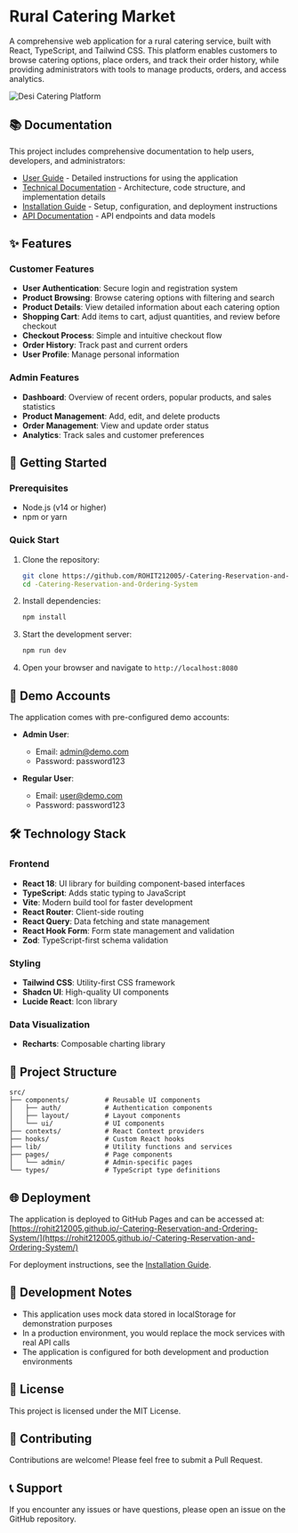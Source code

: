 # Rural Catering Market

A comprehensive web application for a rural catering service, built with React, TypeScript, and Tailwind CSS. This platform enables customers to browse catering options, place orders, and track their order history, while providing administrators with tools to manage products, orders, and access analytics.

![Desi Catering Platform](https://lovable.dev/opengraph-image-p98pqg.png)

## 📚 Documentation

This project includes comprehensive documentation to help users, developers, and administrators:

- [User Guide](./USER_GUIDE.md) - Detailed instructions for using the application
- [Technical Documentation](./TECHNICAL_DOCUMENTATION.md) - Architecture, code structure, and implementation details
- [Installation Guide](./INSTALLATION_GUIDE.md) - Setup, configuration, and deployment instructions
- [API Documentation](./API_DOCUMENTATION.md) - API endpoints and data models

## ✨ Features

### Customer Features
- **User Authentication**: Secure login and registration system
- **Product Browsing**: Browse catering options with filtering and search
- **Product Details**: View detailed information about each catering option
- **Shopping Cart**: Add items to cart, adjust quantities, and review before checkout
- **Checkout Process**: Simple and intuitive checkout flow
- **Order History**: Track past and current orders
- **User Profile**: Manage personal information

### Admin Features
- **Dashboard**: Overview of recent orders, popular products, and sales statistics
- **Product Management**: Add, edit, and delete products
- **Order Management**: View and update order status
- **Analytics**: Track sales and customer preferences

## 🚀 Getting Started

### Prerequisites

- Node.js (v14 or higher)
- npm or yarn

### Quick Start

1. Clone the repository:
   ```bash
   git clone https://github.com/ROHIT212005/-Catering-Reservation-and-Ordering-System.git
   cd -Catering-Reservation-and-Ordering-System
   ```

2. Install dependencies:
   ```bash
   npm install
   ```

3. Start the development server:
   ```bash
   npm run dev
   ```

4. Open your browser and navigate to `http://localhost:8080`

## 🔑 Demo Accounts

The application comes with pre-configured demo accounts:

- **Admin User**:
  - Email: admin@demo.com
  - Password: password123

- **Regular User**:
  - Email: user@demo.com
  - Password: password123

## 🛠️ Technology Stack

### Frontend
- **React 18**: UI library for building component-based interfaces
- **TypeScript**: Adds static typing to JavaScript
- **Vite**: Modern build tool for faster development
- **React Router**: Client-side routing
- **React Query**: Data fetching and state management
- **React Hook Form**: Form state management and validation
- **Zod**: TypeScript-first schema validation

### Styling
- **Tailwind CSS**: Utility-first CSS framework
- **Shadcn UI**: High-quality UI components
- **Lucide React**: Icon library

### Data Visualization
- **Recharts**: Composable charting library

## 📁 Project Structure

```
src/
├── components/         # Reusable UI components
│   ├── auth/           # Authentication components
│   ├── layout/         # Layout components
│   └── ui/             # UI components
├── contexts/           # React Context providers
├── hooks/              # Custom React hooks
├── lib/                # Utility functions and services
├── pages/              # Page components
│   └── admin/          # Admin-specific pages
└── types/              # TypeScript type definitions
```

## 🌐 Deployment

The application is deployed to GitHub Pages and can be accessed at:
[https://rohit212005.github.io/-Catering-Reservation-and-Ordering-System/](https://rohit212005.github.io/-Catering-Reservation-and-Ordering-System/)

For deployment instructions, see the [Installation Guide](./INSTALLATION_GUIDE.md).

## 🧪 Development Notes

- This application uses mock data stored in localStorage for demonstration purposes
- In a production environment, you would replace the mock services with real API calls
- The application is configured for both development and production environments

## 📄 License

This project is licensed under the MIT License.

## 🤝 Contributing

Contributions are welcome! Please feel free to submit a Pull Request.

## 📞 Support

If you encounter any issues or have questions, please open an issue on the GitHub repository.
